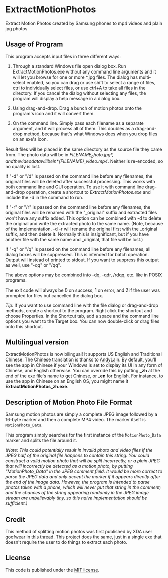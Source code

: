 # ExtractMotionPhotos
Extract Motion Photos created by Samsung phones to mp4 videos and plain jpg photos

## Usage of Program
This program accepts input files in three different ways:

1. Through a standard Windows file open dialog box. Run ExtractMotionPhotos.exe without any command line arguments and it will let you browse for one or more \*.jpg files. The dialog has multi-select enabled, so you can drag or use shift to select a range of files, ctrl to individually select files, or use ctrl+A to take all files in the directory. If you cancel the dialog without selecting any files, the program will display a help message in a dialog box.

2. Using drag-and-drop. Drag a bunch of motion photos onto the program's icon and it will convert them.

3. On the command line. Simply pass each filename as a separate argument, and it will process all of them. This doubles as a drag-and-drop method, because that's what Windows does when you drop files on an exe's icon.

Result files will be placed in the same directory as the source file they came from. The photo data will be in *${FILENAME}_photo.jpg*, and the video data will be in *${FILENAME}_video.mp4*. Neither is re-encoded, so no quality is lost.

If "-d" or "/d" is passed on the command line before any filenames, the original files will be deleted after successful processing. This works with both command line and GUI operation. To use it with command line drag-and-drop operation, create a shortcut to *ExtractMotionPhotos.exe* and include the -d in the command to run.

If "-r" or "/r" is passed on the command line before any filenames, the original files will be renamed with the "\_original" suffix and extracted files won't have any suffix added. This option can be combined with -d to delete the original and write the extracted photo to the same name. (Note, because of the implementation, -d -r will rename the original first with the \_original suffix, and then delete it. Normally this is insignificant, but if you have another file with the same name and \_original, that file will be lost.)

If "-q" or "/q" is passed on the command line before any filenames, all dialog boxes will be suppressed. This is intended for batch operation. Output will instead of printed to stdout. If you want to suppress this output as well, use "-qq" or "/qq".

The above options may be combined into -dq, -qdr, /rdqq, etc. like in POSIX programs.

The exit code will always be 0 on success, 1 on error, and 2 if the user was prompted for files but cancelled the dialog box.

*Tip:* If you want to use command line with the file dialog or drag-and-drop methods, create a shortcut to the program. Right click the shortcut and choose Properties. In the Shortcut tab, add a space and the command line options you want to the Target box. You can now double-click or drag files onto this shortcut.

## Multilingual version
ExtractMotionPhotos is now bilingual! It supports US English and Traditional Chinese. The Chinese translation is thanks to [AndyLain](http://andylain.blogspot.com). By default, you'll see the app in Chinese if your Windows is set to display its UI in any form of Chinese, and English otherwise. You can override this by putting **\_zh** at the end of the exe file's name to get Chinese, or **\_en** for English. For instance, to use the app in Chinese on an English OS, you might name it **ExtractMotionPhotos\_zh.exe**.

## Description of Motion Photo File Format
Samsung motion photos are simply a complete JPEG image followed by a 16-byte marker and then a complete MP4 video. The marker itself is `MotionPhoto_Data`.

This program simply searches for the first instance of the `MotionPhoto_Data` marker and splits the file around it.

*(Note: This could potentially result in invalid photo and video files if the JPEG half of the original file happens to contain this string. You could construct a valid motion photo that will be split incorrectly, or a plain JPEG that will incorrectly be detected as a motion photo, by putting "MotionPhoto_Data" in the JPEG comment field. It would be more correct to parse the JPEG data and only accept the marker if it appears directly after the end of the image data. However, the program is intended to parse photos taken with a phone, which will never put that string in the comment; and the chances of the string appearing randomly in the JPEG image stream are unbelievably tiny, so this naive implementation should be sufficient.)*

## Credit
This method of splitting motion photos was first published by XDA user [goofwear](http://forum.xda-developers.com/member.php?u=2489239) in [this thread](https://forum.xda-developers.com/android/software/samsung-motion-photo-extractor-t3339997). This project does the same, just in a single exe that doesn't require the user to do things to extract each photo.

## License
This code is published under the [MIT license](https://github.com/joemck/ExtractMotionPhotos/blob/master/LICENSE).
